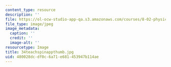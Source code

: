 ```yaml
---
content_type: resource
description: ''
file: https://ol-ocw-studio-app-qa.s3.amazonaws.com/courses/8-02-physics-ii-electricity-and-magnetism-spring-2007/480028dcdf0c6a71e681453947b114ae_34teachspinappthumb.jpg
file_type: image/jpeg
image_metadata:
  caption: ''
  credit: ''
  image-alt: ''
resourcetype: Image
title: 34teachspinappthumb.jpg
uid: 480028dc-df0c-6a71-e681-453947b114ae
---
```

